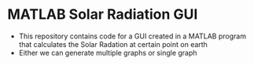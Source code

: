 # MATLAB Solar Radiation GUI
* This repository contains code for a GUI  created in a MATLAB program that calculates the Solar Radation at certain point on earth
* Either we can generate multiple graphs or single graph
